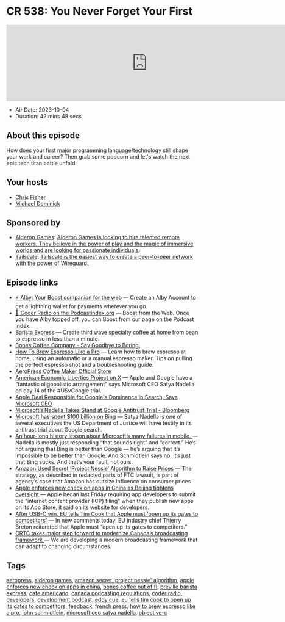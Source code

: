 # CR 538: You Never Forget Your First

<iframe src="https://player.fireside.fm/v2/MLf2ZzhC+Dq00NdvM?theme=dark" width="740" height="200" frameborder="0" scrolling="no"></iframe>

* Air Date: 2023-10-04
* Duration: 42 mins 48 secs

## About this episode

How does your first major programming language/technology still shape your work and career? Then grab some popcorn and let's watch the next epic tech titan battle unfold.

## Your hosts
* [Chris Fisher](https://coder.show/hosts/chrislas)
* [Michael Dominick](https://coder.show/hosts/michael)

## Sponsored by

  * [Alderon Games](https://alderon.games/coder): [Alderon Games is looking to hire talented remote workers. They believe in the power of play and the magic of immersive worlds and are looking for passionate individuals.](https://alderon.games/coder)
  * [Tailscale](https://tailscale.com/coder): [Tailscale is the easiest way to create a peer-to-peer network with the power of Wireguard. ](https://tailscale.com/coder)



## Episode links

  * [⚡ Alby: Your Boost companion for the web](https://getalby.com/ "⚡ Alby: Your Boost companion for the web") — Create an Alby Account to get a lightning wallet for payments wherever you go. 
  * [🎉 Coder Radio on the Podcastindex.org](https://podcastindex.org/podcast/487548 "🎉 Coder Radio on the Podcastindex.org") — Boost from the Web. Once you have Alby topped off, you can Boost from our page on the Podcast Index.
  * [Barista Express](https://www.breville.com/us/en/products/espresso/bes870.html?sku=BES870XL "Barista Express") — Create third wave specialty coffee at home from bean to espresso in less than a minute.
  * [Bones Coffee Company - Say Goodbye to Boring.](https://www.bonescoffee.com/ "Bones Coffee Company - Say Goodbye to Boring.")
  * [How To Brew Espresso Like a Pro](https://coffeeaffection.com/how-to-make-espresso/ "How To Brew Espresso Like a Pro") — Learn how to brew espresso at home, using an automatic or a manual espresso maker. Tips on pulling the perfect espresso shot and a troubleshooting guide.
  * [AeroPress Coffee Maker Official Store](https://aeropress.com/ "AeroPress Coffee Maker Official Store")
  * [American Economic Liberties Project on X](https://twitter.com/econliberties/status/1708887508581331073 "American Economic Liberties Project on X") — Apple and Google have a “fantastic oligopolistic arrangement” says Microsoft CEO Satya Nadella on day 14 of the #USvGoogle trial. 
  * [Apple Deal Responsible for Google's Dominance in Search, Says Microsoft CEO](https://www.macrumors.com/2023/10/02/microsoft-ceo-on-apple-goole-search-deal/ "Apple Deal Responsible for Google's Dominance in Search, Says Microsoft CEO")
  * [Microsoft’s Nadella Takes Stand at Google Antitrust Trial - Bloomberg](https://www.bloomberg.com/news/articles/2023-10-02/microsoft-s-nadella-calls-search-choice-bogus-in-google-trial?leadSource=uverify%20wall "Microsoft’s Nadella Takes Stand at Google Antitrust Trial - Bloomberg")
  * [Microsoft has spent $100 billion on Bing](https://www.windowscentral.com/microsoft/microsoft-has-invested-dollar100-billion-in-bing-says-satya-nadella-during-google-antitrust-trial "Microsoft has spent $100 billion on Bing") — Satya Nadella is one of several executives the US Department of Justice will have testify in its antitrust trial about Google search.
  * [An hour-long history lesson about Microsoft’s many failures in mobile. ](https://www.theverge.com/2023/10/2/23899962/an-hour-long-history-lesson-about-microsofts-many-failures-in-mobile "An hour-long history lesson about Microsoft’s many failures in mobile. ") — Nadella is mostly just responding “that sounds right” and “correct.” He’s not arguing that Bing is better than Google — he’s arguing that it’s impossible to be better than Google. And Schmidtlein says no, it’s just that Bing sucks. And that’s your fault, not ours.
  * [Amazon Used Secret ‘Project Nessie’ Algorithm to Raise Prices](https://www.wsj.com/business/retail/amazon-used-secret-project-nessie-algorithm-to-raise-prices-6c593706 "Amazon Used Secret ‘Project Nessie’ Algorithm to Raise Prices") — The strategy, as described in redacted parts of FTC lawsuit, is part of agency’s case that Amazon has outsize influence on consumer prices
  * [Apple enforces new check on apps in China as Beijing tightens oversight ](https://www.reuters.com/technology/apple-enforces-new-check-apps-china-beijing-tightens-oversight-2023-10-03/ "Apple enforces new check on apps in China as Beijing tightens oversight ") — Apple began last Friday requiring app developers to submit the "internet content provider (ICP) filing" when they publish new apps on its App Store, it said on its website for developers.
  * [After USB-C win, EU tells Tim Cook that Apple must 'open up its gates to competitors' ](https://9to5mac.com/2023/09/26/tim-cook-eu-app-store-laws/ "After USB-C win, EU tells Tim Cook that Apple must 'open up its gates to competitors' ") — In new comments today, EU industry chief Thierry Breton reiterated that Apple must “open up its gates to competitors.” 
  * [CRTC takes major step forward to modernize Canada’s broadcasting framework ](https://www.canada.ca/en/radio-television-telecommunications/news/2023/09/crtc-takes-major-step-forward-to-modernize-canadas-broadcasting-framework.html "CRTC takes major step forward to modernize Canada’s broadcasting framework ") — We are developing a modern broadcasting framework that can adapt to changing circumstances.



## Tags

[aeropress](https://coder.show/tags/aeropress), [alderon games](https://coder.show/tags/alderon%20games), [amazon secret 'project nessie' algorithm](https://coder.show/tags/amazon%20secret%20'project%20nessie'%20algorithm), [apple enforces new check on apps in china](https://coder.show/tags/apple%20enforces%20new%20check%20on%20apps%20in%20china), [bones coffee out of fl](https://coder.show/tags/bones%20coffee%20out%20of%20fl), [breville barista express](https://coder.show/tags/breville%20barista%20express), [cafe americano](https://coder.show/tags/cafe%20americano), [canada podcasting regulations](https://coder.show/tags/canada%20podcasting%20regulations), [coder radio](https://coder.show/tags/coder%20radio), [developers](https://coder.show/tags/developers), [development podcast](https://coder.show/tags/development%20podcast), [eddy cue](https://coder.show/tags/eddy%20cue), [eu tells tim cook to open up its gates to competitors](https://coder.show/tags/eu%20tells%20tim%20cook%20to%20open%20up%20its%20gates%20to%20competitors), [feedback](https://coder.show/tags/feedback), [french press](https://coder.show/tags/french%20press), [how to brew espresso like a pro](https://coder.show/tags/how%20to%20brew%20espresso%20like%20a%20pro), [john schmidtlein](https://coder.show/tags/john%20schmidtlein), [microsoft ceo satya nadella](https://coder.show/tags/microsoft%20ceo%20satya%20nadella), [objective-c](https://coder.show/tags/objective-c)